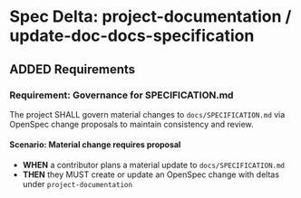 # Spec Delta: project-documentation / update-doc-docs-specification

## ADDED Requirements

### Requirement: Governance for SPECIFICATION.md

The project SHALL govern material changes to `docs/SPECIFICATION.md` via OpenSpec change proposals to maintain consistency and review.

#### Scenario: Material change requires proposal

- **WHEN** a contributor plans a material update to `docs/SPECIFICATION.md`
- **THEN** they MUST create or update an OpenSpec change with deltas under `project-documentation`
